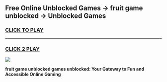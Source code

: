 
## Free Online Unblocked Games → fruit game unblocked → Unblocked Games
<h3>
<a href="https://premium.freeplayer.one?title=fruit_game_unblocked&ref=21F">CLICK TO PLAY</a></h3>
<hr>

<h3>
<a href="https://premium.freeplayer.one?title=fruit_game_unblocked&ref=21F">CLICK 2 PLAY</a>
  
</h3>

<a href="https://premium.freeplayer.one?title=fruit_game_unblocked&ref=21F/"><img src="https://clearcache.store/games.png"></a>


**fruit game unblocked games unblocked: Your Gateway to Fun and Accessible Online Gaming**
